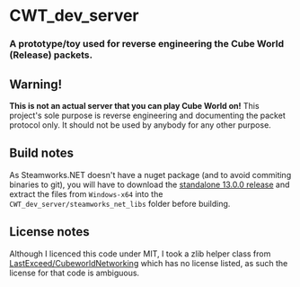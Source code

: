 # CWT_dev_server
### A prototype/toy used for reverse engineering the Cube World (Release) packets.

## Warning!
<b>This is not an actual server that you can play Cube World on!</b> This project's sole purpose is reverse engineering and documenting the packet protocol only. It should not be used by anybody for any other purpose.

## Build notes
As Steamworks.NET doesn't have a nuget package (and to avoid commiting binaries to git), you will have to download the [standalone 13.0.0 release](https://github.com/rlabrecque/Steamworks.NET/releases) and extract the files from `Windows-x64` into the `CWT_dev_server/steamworks_net_libs` folder before building.


## License notes
Although I licenced this code under MIT, I took a zlib helper class from [LastExceed/CubeworldNetworking](https://github.com/LastExceed/CubeworldNetworking/blob/mas##ter/Utilities/zlib.cs) which has no license listed, as such the license for that code is ambiguous.
